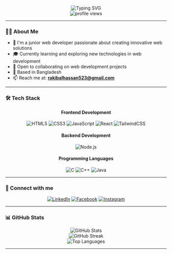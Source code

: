 <div align="center">
  <img src="https://readme-typing-svg.herokuapp.com?font=Fira+Code&weight=600&size=28&pause=1000&color=0E75B6&center=true&vCenter=true&random=false&width=600&lines=Hi+%F0%9F%91%8B+I'm+Rakibul+Hassan;A+Passionate+Web+Developer;Welcome+to+My+GitHub+Profile!" alt="Typing SVG" />
</div>

<div align="center">
  <img src="https://komarev.com/ghpvc/?username=rakibulhassan07&label=Profile%20views&color=0e75b6&style=for-the-badge" alt="profile views" />
</div>

---

### 👨‍💻 About Me

- 🌱 I'm a junior web developer passionate about creating innovative web solutions
- 🎓 Currently learning and exploring new technologies in web development
- 💼 Open to collaborating on web development projects
- 📍 Based in Bangladesh
- 📫 Reach me at: **rakibalhassan523@gmail.com**

---

### 🛠️ Tech Stack

<div align="center">

#### Frontend Development
![HTML5](https://img.shields.io/badge/HTML5-E34F26?style=for-the-badge&logo=html5&logoColor=white)
![CSS3](https://img.shields.io/badge/CSS3-1572B6?style=for-the-badge&logo=css3&logoColor=white)
![JavaScript](https://img.shields.io/badge/JavaScript-F7DF1E?style=for-the-badge&logo=javascript&logoColor=black)
![React](https://img.shields.io/badge/React-20232A?style=for-the-badge&logo=react&logoColor=61DAFB)
![TailwindCSS](https://img.shields.io/badge/Tailwind_CSS-38B2AC?style=for-the-badge&logo=tailwind-css&logoColor=white)

#### Backend Development
![Node.js](https://img.shields.io/badge/Node.js-43853D?style=for-the-badge&logo=node.js&logoColor=white)

#### Programming Languages
![C](https://img.shields.io/badge/C-00599C?style=for-the-badge&logo=c&logoColor=white)
![C++](https://img.shields.io/badge/C++-00599C?style=for-the-badge&logo=c%2B%2B&logoColor=white)
![Java](https://img.shields.io/badge/Java-ED8B00?style=for-the-badge&logo=openjdk&logoColor=white)

</div>

---

### 🤝 Connect with me

<div align="center">
  
[![LinkedIn](https://img.shields.io/badge/LinkedIn-0077B5?style=for-the-badge&logo=linkedin&logoColor=white)](https://www.linkedin.com/in/rh07/)
[![Facebook](https://img.shields.io/badge/Facebook-1877F2?style=for-the-badge&logo=facebook&logoColor=white)](https://fb.com/rakibul-hassan)
[![Instagram](https://img.shields.io/badge/Instagram-E4405F?style=for-the-badge&logo=instagram&logoColor=white)](https://instagram.com/rakibul_hassan_07)

</div>

---

### 📊 GitHub Stats

<div align="center">
  <img src="https://github-readme-stats.vercel.app/api?username=rakibulhassan07&show_icons=true&theme=tokyonight&hide_border=true&include_all_commits=true&count_private=true" alt="GitHub Stats" />
</div>

<div align="center">
  <img src="https://github-readme-streak-stats.herokuapp.com/?user=rakibulhassan07&theme=tokyonight&hide_border=true" alt="GitHub Streak" />
</div>

<div align="center">
  <img src="https://github-readme-stats.vercel.app/api/top-langs/?username=rakibulhassan07&theme=tokyonight&hide_border=true&layout=compact" alt="Top Languages" />
</div>

---


